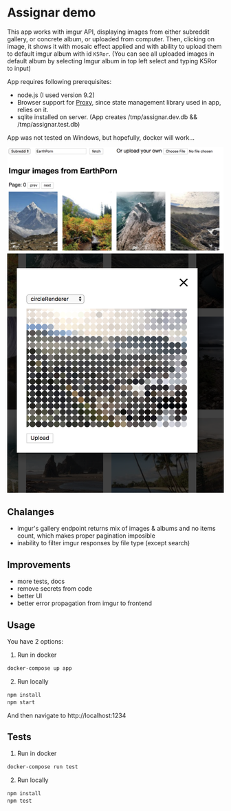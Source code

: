 # Assignar demo

This app works with imgur API, displaying images from either subreddit gallery, or concrete album, or uploaded from computer. Then, clicking on image, it shows it with mosaic effect applied and with ability to upload them to default imgur album with id `K5Ror`. (You can see all uploaded images in default album by selecting Imgur album in top left select and typing K5Ror to input)

App requires following prerequisites:

* node.js (I used version 9.2)
* Browser support for [Proxy](https://developer.mozilla.org/en-US/docs/Web/JavaScript/Reference/Global_Objects/Proxy), since state management library used in app, relies on it.
* sqlite installed on server. (App creates /tmp/assignar.dev.db && /tmp/assignar.test.db)

App was not tested on Windows, but hopefully, docker will work...

![homepage](https://raw.githubusercontent.com/mkatrenik/assignar/master/assets/hp.png)
![mosaic](https://raw.githubusercontent.com/mkatrenik/assignar/master/assets/mosaic.png)

## Chalanges

* imgur's gallery endpoint returns mix of images & albums and no items count, which makes proper pagination imposible
* inability to filter imgur responses by file type (except search)

## Improvements

* more tests, docs
* remove secrets from code
* better UI
* better error propagation from imgur to frontend

## Usage

You have 2 options:

1.  Run in docker

```bash
docker-compose up app
```

2.  Run locally

```bash
npm install
npm start
```

And then navigate to http://localhost:1234

## Tests

1.  Run in docker

```bash
docker-compose run test
```

2.  Run locally

```bash
npm install
npm test
```
